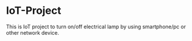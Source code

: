 # IoT-Project
This is IoT project to turn on/off electrical lamp by using smartphone/pc or other network device.
